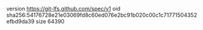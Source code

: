 version https://git-lfs.github.com/spec/v1
oid sha256:54176728e21e03069fd8c60ed076e2bc91b020c00c1c71771504352efbd9da39
size 64390
